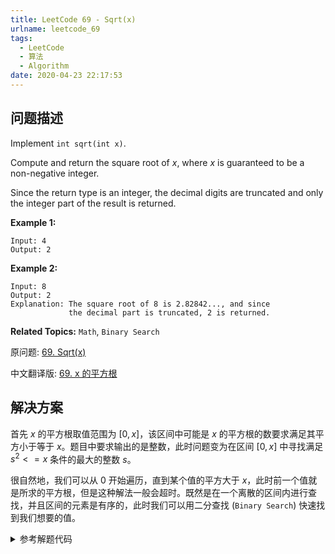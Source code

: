 ```yaml
---
title: LeetCode 69 - Sqrt(x)
urlname: leetcode_69
tags:
  - LeetCode
  - 算法
  - Algorithm
date: 2020-04-23 22:17:53
---
```


## 问题描述

Implement `int sqrt(int x)`.

Compute and return the square root of $x$, where $x$ is guaranteed to be a non-negative integer.

Since the return type is an integer, the decimal digits are truncated and only the integer part of the result is returned.

__Example 1:__

```
Input: 4
Output: 2
```

__Example 2:__

```
Input: 8
Output: 2
Explanation: The square root of 8 is 2.82842..., and since 
             the decimal part is truncated, 2 is returned.
```

__Related Topics:__ `Math`, `Binary Search`

原问题: [69. Sqrt(x)](https://leetcode.com/problems/sqrtx/)

中文翻译版: [69. x 的平方根](https://leetcode-cn.com/problems/sqrtx/)

## 解决方案

首先 $x$ 的平方根取值范围为 $[0, x]$，该区间中可能是 $x$ 的平方根的数要求满足其平方小于等于 $x$。题目中要求输出的是整数，此时问题变为在区间 $[0, x]$ 中寻找满足 $s^2 <= x$ 条件的最大的整数 $s$。

很自然地，我们可以从 $0$ 开始遍历，直到某个值的平方大于 $x$，此时前一个值就是所求的平方根，但是这种解法一般会超时。既然是在一个离散的区间内进行查找，并且区间的元素是有序的，此时我们可以用二分查找 (`Binary Search`) 快速找到我们想要的值。

<details>
<summary>参考解题代码</summary>

```cpp
/*
 * Use binary search to find the square root of x
 */

#include <iostream>
using namespace std;


class Solution {
public:
    int mySqrt(int x) {
        long long low, high, mid, square;

        // search in [low, high), so high = x + 1
        // use casting to avoid numerical overflow
        low = 0, high = (long long)x + 1;
        while (low < high) {
            mid = low + (high - low) / 2;
            square = mid * mid;
            if (square <= x)
                low = mid + 1;
            else
                high = mid;
        }
        return low - 1;
    }
};

int main()
{
    int x = 2147483647;
    Solution solu;

    cout << "Sqrt(" << x << ") = " << solu.mySqrt(x) << endl;
    return 0;
}
```

这里参考了知乎一个关于二分查找问题的回答 [二分查找有几种写法？它们的区别是什么？](https://www.zhihu.com/question/36132386/answer/530313852)，因为我们要找的是 $s^2 <= x$ (等价于 $s <= \sqrt{x}$) 的上界，所以参考了 `upper_bound(value) - 1` 的写法。

</details>